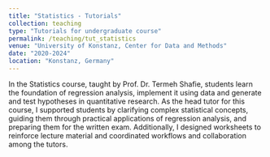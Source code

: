 ```yaml
---
title: "Statistics - Tutorials"
collection: teaching
type: "Tutorials for undergraduate course"
permalink: /teaching/tut_statistics
venue: "University of Konstanz, Center for Data and Methods"
date: "2020-2024"
location: "Konstanz, Germany"
---
```


In the Statistics course, taught by Prof. Dr. Termeh Shafie, students learn the foundation of regression analysis, implement it using data and generate and test hypotheses in quantitative research. As the head tutor for this course, I supported students by clarifying complex statistical concepts, guiding them through practical applications of regression analysis, and preparing them for the written exam. Additionally, I designed worksheets to reinforce lecture material and coordinated workflows and collaboration among the tutors.